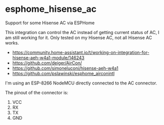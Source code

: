 # esphome_hisense_ac
Support for some Hisense AC via ESPHome

This integration can control the AC instead of getting current status of AC, I am still working for it.
Only tested on my Hisense AC, not all Hisense AC works.

* https://community.home-assistant.io/t/working-on-integration-for-hisense-aeh-w4a1-module/146243
* https://github.com/deiger/AirCon/
* https://github.com/simoneluconi/hisense-aeh-w4a1
* https://github.com/pslawinski/esphome_airconintl

I'm using an ESP-8266 NodeMCU directly connected to the AC connector.

The pinout of the connector is:
1) VCC
2) RX
3) TX
4) GND
